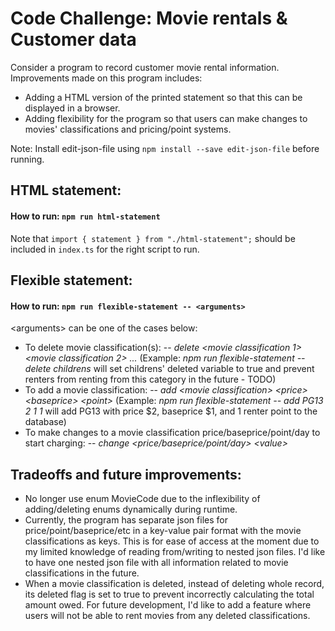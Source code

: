 # Code Challenge: Movie rentals & Customer data

Consider a program to record customer movie rental information. Improvements made on this program includes:

- Adding a HTML version of the printed statement so that this can be displayed in a browser.
- Adding flexibility for the program so that users can make changes to movies' classifications and pricing/point systems.

Note: Install edit-json-file using `npm install --save edit-json-file` before running.

## HTML statement:

#### How to run: `npm run html-statement`

Note that `import { statement } from "./html-statement";` should be included in `index.ts` for the right script to run.


## Flexible statement:

#### How to run: `npm run flexible-statement -- <arguments>`

\<arguments\> can be one of the cases below:
  
  - To delete movie classification(s): -- *delete <movie classification 1> <movie classification 2> ...* (Example: *npm run flexible-statement -- delete childrens*    will set childrens' deleted variable to true and prevent renters from renting from this category in the future - TODO)
  - To add a movie classification: -- *add \<movie classification\> \<price\> \<baseprice\> \<point\>* (Example: *npm run flexible-statement -- add PG13 2 1 1*    will add PG13 with price $2, baseprice $1, and 1 renter point to the database)
  - To make changes to a movie classification price/baseprice/point/day to start charging: -- *change <movie classification> <price/baseprice/point/day> \<value\>*
  
## Tradeoffs and future improvements:
  
- No longer use enum MovieCode due to the inflexibility of adding/deleting enums dynamically during runtime.
- Currently, the program has separate json files for price/point/baseprice/etc in a key-value pair format with the movie classifications as keys. This is for ease of access at the moment due to my limited knowledge of reading from/writing to nested json files. I'd like to have one nested json file with all information related to movie classifications in the future.
- When a movie classification is deleted, instead of deleting whole record, its deleted flag is set to true to prevent incorrectly calculating the total amount owed. For future development, I'd like to add a feature where users will not be able to rent movies from any deleted classifications.
  
  
